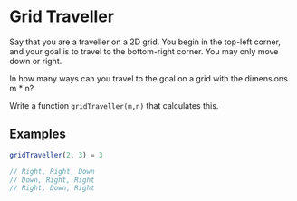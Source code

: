 # Grid Traveller

Say that you are a traveller on a 2D grid. You begin in the top-left corner, and your goal is to travel to the
bottom-right corner. You may only move down or right.

In how many ways can you travel to the goal on a grid with the dimensions m * n?

Write a function `gridTraveller(m,n)` that calculates this.

## Examples

```javascript
gridTraveller(2, 3) = 3

// Right, Right, Down
// Down, Right, Right
// Right, Down, Right
```

